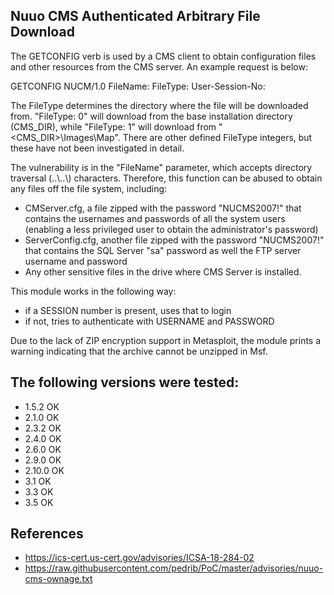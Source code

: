 ## Nuuo CMS Authenticated Arbitrary File Download

The GETCONFIG verb is used by a CMS client to obtain configuration files and other resources from the CMS server. An example request is below:

GETCONFIG NUCM/1.0
FileName: <filename>
FileType: <number>
User-Session-No: <session-number>

The FileType determines the directory where the file will be downloaded from. "FileType: 0" will download from the base installation directory (CMS_DIR), while "FileType: 1" will download from "<CMS_DIR>\Images\Map\". There are other defined FileType integers, but these have not been investigated in detail.

The vulnerability is in the "FileName" parameter, which accepts directory traversal (..\\..\\) characters. Therefore, this function can be abused to obtain any files off the file system, including:
- CMServer.cfg, a file zipped with the password "NUCMS2007!" that contains the usernames and passwords of all the system users (enabling a less privileged user to obtain the administrator's password)
- ServerConfig.cfg, another file zipped with the password "NUCMS2007!" that contains the SQL Server "sa" password as well the FTP server username and password
- Any other sensitive files in the drive where CMS Server is installed.

This module works in the following way:
- if a SESSION number is present, uses that to login
- if not, tries to authenticate with USERNAME and PASSWORD

Due to the lack of ZIP encryption support in Metasploit, the module prints a warning indicating that the archive cannot be unzipped in Msf.

## The following versions were tested:
 - 1.5.2 OK
 - 2.1.0 OK
 - 2.3.2 OK
 - 2.4.0 OK
 - 2.6.0 OK
 - 2.9.0 OK
 - 2.10.0 OK
 - 3.1 OK
 - 3.3 OK
 - 3.5 OK

## References
- https://ics-cert.us-cert.gov/advisories/ICSA-18-284-02
- https://raw.githubusercontent.com/pedrib/PoC/master/advisories/nuuo-cms-ownage.txt
